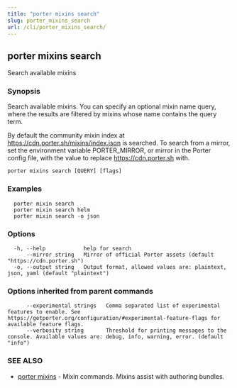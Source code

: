 ```yaml
---
title: "porter mixins search"
slug: porter_mixins_search
url: /cli/porter_mixins_search/
---
```

## porter mixins search

Search available mixins

### Synopsis

Search available mixins. You can specify an optional mixin name query, where the results are filtered by mixins whose name contains the query term.

By default the community mixin index at https://cdn.porter.sh/mixins/index.json is searched. To search from a mirror, set the environment variable PORTER_MIRROR, or mirror in the Porter config file, with the value to replace https://cdn.porter.sh with.

```
porter mixins search [QUERY] [flags]
```

### Examples

```
  porter mixin search
  porter mixin search helm
  porter mixin search -o json
```

### Options

```
  -h, --help            help for search
      --mirror string   Mirror of official Porter assets (default "https://cdn.porter.sh")
  -o, --output string   Output format, allowed values are: plaintext, json, yaml (default "plaintext")
```

### Options inherited from parent commands

```
      --experimental strings   Comma separated list of experimental features to enable. See https://getporter.org/configuration/#experimental-feature-flags for available feature flags.
      --verbosity string       Threshold for printing messages to the console. Available values are: debug, info, warning, error. (default "info")
```

### SEE ALSO

* [porter mixins](/cli/porter_mixins/)	 - Mixin commands. Mixins assist with authoring bundles.

